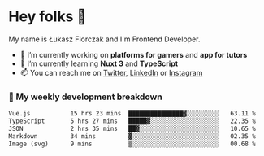 # Hey folks 👋

My name is Łukasz Florczak and I'm Frontend Developer. 

- 🔭 I’m currently working on **platforms for gamers** and **app for tutors**
- 🌱 I’m currently learning **Nuxt 3** and **TypeScript**
- 📫 You can reach me on [Twitter](https://twitter.com/lukaszflorczak), [LinkedIn](https://pl.linkedin.com/in/lukasz-florczak) or [Instagram](https://instagram.com/lukaszflorczak)


### 🧮 My weekly development breakdown

<!--START_SECTION:waka-->

```txt
Vue.js           15 hrs 23 mins  ███████████████▓░░░░░░░░░   63.11 %
TypeScript       5 hrs 27 mins   █████▓░░░░░░░░░░░░░░░░░░░   22.35 %
JSON             2 hrs 35 mins   ██▓░░░░░░░░░░░░░░░░░░░░░░   10.65 %
Markdown         34 mins         ▓░░░░░░░░░░░░░░░░░░░░░░░░   02.35 %
Image (svg)      9 mins          ▒░░░░░░░░░░░░░░░░░░░░░░░░   00.68 %
```

<!--END_SECTION:waka-->

<!--
**lukaszflorczak/lukaszflorczak** is a ✨ _special_ ✨ repository because its `README.md` (this file) appears on your GitHub profile.

Here are some ideas to get you started:

- 🔭 I’m currently working on ...
- 🌱 I’m currently learning ...
- 👯 I’m looking to collaborate on ...
- 🤔 I’m looking for help with ...
- 💬 Ask me about ...
- 📫 How to reach me: ...
- 😄 Pronouns: ...
- ⚡ Fun fact: ...
-->
